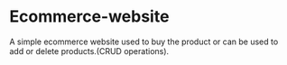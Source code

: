 # Ecommerce-website
A simple ecommerce website used to buy the product or can be used to add or delete products.(CRUD operations).
